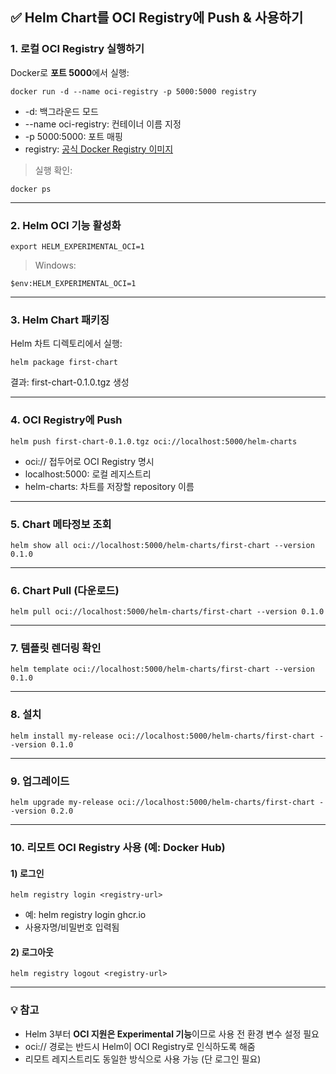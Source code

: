 ## **✅ Helm Chart를 OCI Registry에 Push & 사용하기**

### **1. 로컬 OCI Registry 실행하기**

Docker로 **포트 5000**에서 실행:

```
docker run -d --name oci-registry -p 5000:5000 registry
```

- -d: 백그라운드 모드
- --name oci-registry: 컨테이너 이름 지정
- -p 5000:5000: 포트 매핑
- registry: [공식 Docker Registry 이미지](https://hub.docker.com/_/registry)

> 실행 확인:

```
docker ps
```

---

### **2. Helm OCI 기능 활성화**

```
export HELM_EXPERIMENTAL_OCI=1
```

> Windows:

```
$env:HELM_EXPERIMENTAL_OCI=1
```

---

### **3. Helm Chart 패키징**

Helm 차트 디렉토리에서 실행:

```
helm package first-chart
```

결과: first-chart-0.1.0.tgz 생성

---

### **4. OCI Registry에 Push**

```
helm push first-chart-0.1.0.tgz oci://localhost:5000/helm-charts
```

- oci:// 접두어로 OCI Registry 명시
- localhost:5000: 로컬 레지스트리
- helm-charts: 차트를 저장할 repository 이름

---

### **5. Chart 메타정보 조회**

```
helm show all oci://localhost:5000/helm-charts/first-chart --version 0.1.0
```

---

### **6. Chart Pull (다운로드)**

```
helm pull oci://localhost:5000/helm-charts/first-chart --version 0.1.0
```

---

### **7. 템플릿 렌더링 확인**

```
helm template oci://localhost:5000/helm-charts/first-chart --version 0.1.0
```

---

### **8. 설치**

```
helm install my-release oci://localhost:5000/helm-charts/first-chart --version 0.1.0
```

---

### **9. 업그레이드**

```
helm upgrade my-release oci://localhost:5000/helm-charts/first-chart --version 0.2.0
```

---

### **10. 리모트 OCI Registry 사용 (예: Docker Hub)**

#### **1) 로그인**

```
helm registry login <registry-url>
```

- 예: helm registry login ghcr.io
- 사용자명/비밀번호 입력됨
#### **2) 로그아웃**

```
helm registry logout <registry-url>
```

---

### **💡 참고**

- Helm 3부터 **OCI 지원은 Experimental 기능**이므로 사용 전 환경 변수 설정 필요
- oci:// 경로는 반드시 Helm이 OCI Registry로 인식하도록 해줌
- 리모트 레지스트리도 동일한 방식으로 사용 가능 (단 로그인 필요)

